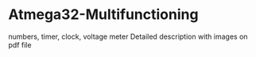 # Atmega32-Multifunctioning
numbers, timer, clock, voltage meter
Detailed description with images on pdf file
